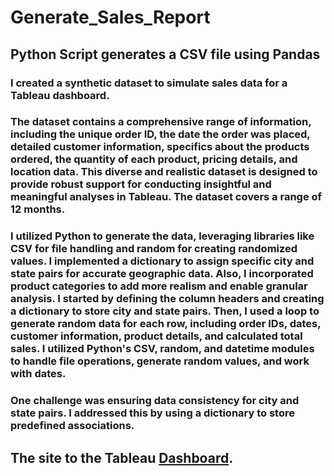 # Generate_Sales_Report
## Python Script generates a CSV file using Pandas

### I created a synthetic dataset to simulate sales data for a Tableau dashboard.

### The dataset contains a comprehensive range of information, including the unique order ID, the date the order was placed, detailed customer information, specifics about the products ordered, the quantity of each product, pricing details, and location data. This diverse and realistic dataset is designed to provide robust support for conducting insightful and meaningful analyses in Tableau. The dataset covers a range of 12 months.

### I utilized Python to generate the data, leveraging libraries like CSV for file handling and random for creating randomized values. I implemented a dictionary to assign specific city and state pairs for accurate geographic data. Also, I incorporated product categories to add more realism and enable granular analysis. I started by defining the column headers and creating a dictionary to store city and state pairs. Then, I used a loop to generate random data for each row, including order IDs, dates, customer information, product details, and calculated total sales. I utilized Python's CSV, random, and datetime modules to handle file operations, generate random values, and work with dates. 

### One challenge was ensuring data consistency for city and state pairs. I addressed this by using a dictionary to store predefined associations.

## The site to the Tableau [Dashboard](https://public.tableau.com/app/profile/eric.lepki/viz/USASalesDashboard_17281094657780/Dashboard1).
